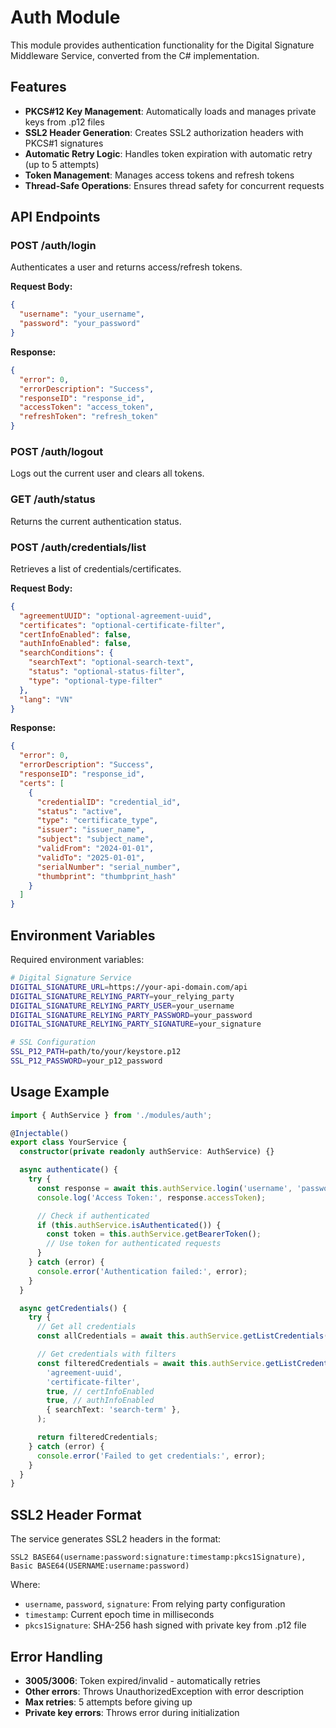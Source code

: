 # Auth Module

This module provides authentication functionality for the Digital Signature Middleware Service, converted from the C# implementation.

## Features

- **PKCS#12 Key Management**: Automatically loads and manages private keys from .p12 files
- **SSL2 Header Generation**: Creates SSL2 authorization headers with PKCS#1 signatures
- **Automatic Retry Logic**: Handles token expiration with automatic retry (up to 5 attempts)
- **Token Management**: Manages access tokens and refresh tokens
- **Thread-Safe Operations**: Ensures thread safety for concurrent requests

## API Endpoints

### POST /auth/login

Authenticates a user and returns access/refresh tokens.

**Request Body:**

```json
{
  "username": "your_username",
  "password": "your_password"
}
```

**Response:**

```json
{
  "error": 0,
  "errorDescription": "Success",
  "responseID": "response_id",
  "accessToken": "access_token",
  "refreshToken": "refresh_token"
}
```

### POST /auth/logout

Logs out the current user and clears all tokens.

### GET /auth/status

Returns the current authentication status.

### POST /auth/credentials/list

Retrieves a list of credentials/certificates.

**Request Body:**

```json
{
  "agreementUUID": "optional-agreement-uuid",
  "certificates": "optional-certificate-filter",
  "certInfoEnabled": false,
  "authInfoEnabled": false,
  "searchConditions": {
    "searchText": "optional-search-text",
    "status": "optional-status-filter",
    "type": "optional-type-filter"
  },
  "lang": "VN"
}
```

**Response:**

```json
{
  "error": 0,
  "errorDescription": "Success",
  "responseID": "response_id",
  "certs": [
    {
      "credentialID": "credential_id",
      "status": "active",
      "type": "certificate_type",
      "issuer": "issuer_name",
      "subject": "subject_name",
      "validFrom": "2024-01-01",
      "validTo": "2025-01-01",
      "serialNumber": "serial_number",
      "thumbprint": "thumbprint_hash"
    }
  ]
}
```

## Environment Variables

Required environment variables:

```bash
# Digital Signature Service
DIGITAL_SIGNATURE_URL=https://your-api-domain.com/api
DIGITAL_SIGNATURE_RELYING_PARTY=your_relying_party
DIGITAL_SIGNATURE_RELYING_PARTY_USER=your_username
DIGITAL_SIGNATURE_RELYING_PARTY_PASSWORD=your_password
DIGITAL_SIGNATURE_RELYING_PARTY_SIGNATURE=your_signature

# SSL Configuration
SSL_P12_PATH=path/to/your/keystore.p12
SSL_P12_PASSWORD=your_p12_password
```

## Usage Example

```typescript
import { AuthService } from './modules/auth';

@Injectable()
export class YourService {
  constructor(private readonly authService: AuthService) {}

  async authenticate() {
    try {
      const response = await this.authService.login('username', 'password');
      console.log('Access Token:', response.accessToken);

      // Check if authenticated
      if (this.authService.isAuthenticated()) {
        const token = this.authService.getBearerToken();
        // Use token for authenticated requests
      }
    } catch (error) {
      console.error('Authentication failed:', error);
    }
  }

  async getCredentials() {
    try {
      // Get all credentials
      const allCredentials = await this.authService.getListCredentials();

      // Get credentials with filters
      const filteredCredentials = await this.authService.getListCredentials(
        'agreement-uuid',
        'certificate-filter',
        true, // certInfoEnabled
        true, // authInfoEnabled
        { searchText: 'search-term' },
      );

      return filteredCredentials;
    } catch (error) {
      console.error('Failed to get credentials:', error);
    }
  }
}
```

## SSL2 Header Format

The service generates SSL2 headers in the format:

```
SSL2 BASE64(username:password:signature:timestamp:pkcs1Signature), Basic BASE64(USERNAME:username:password)
```

Where:

- `username`, `password`, `signature`: From relying party configuration
- `timestamp`: Current epoch time in milliseconds
- `pkcs1Signature`: SHA-256 hash signed with private key from .p12 file

## Error Handling

- **3005/3006**: Token expired/invalid - automatically retries
- **Other errors**: Throws UnauthorizedException with error description
- **Max retries**: 5 attempts before giving up
- **Private key errors**: Throws error during initialization
